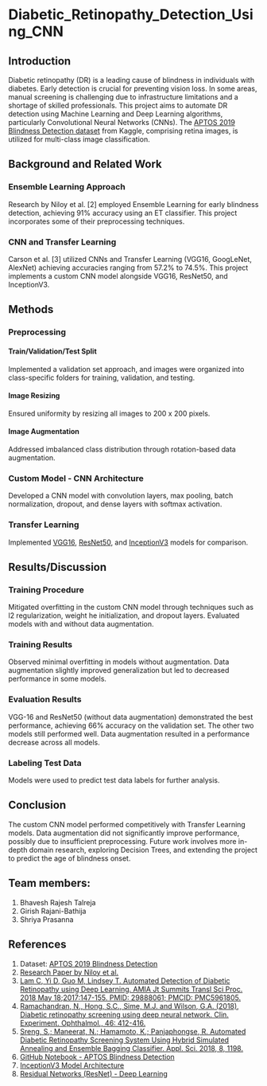 # Diabetic_Retinopathy_Detection_Using_CNN

## Introduction

Diabetic retinopathy (DR) is a leading cause of blindness in individuals with diabetes. Early detection is crucial for preventing vision loss. In some areas, manual screening is challenging due to infrastructure limitations and a shortage of skilled professionals. This project aims to automate DR detection using Machine Learning and Deep Learning algorithms, particularly Convolutional Neural Networks (CNNs). The [APTOS 2019 Blindness Detection dataset](https://www.kaggle.com/competitions/aptos2019-blindness-detection/data) from Kaggle, comprising retina images, is utilized for multi-class image classification.

## Background and Related Work

### Ensemble Learning Approach
Research by Niloy et al. [2] employed Ensemble Learning for early blindness detection, achieving 91% accuracy using an ET classifier. This project incorporates some of their preprocessing techniques.

### CNN and Transfer Learning
Carson et al. [3] utilized CNNs and Transfer Learning (VGG16, GoogLeNet, AlexNet) achieving accuracies ranging from 57.2% to 74.5%. This project implements a custom CNN model alongside VGG16, ResNet50, and InceptionV3.

## Methods

### Preprocessing

#### Train/Validation/Test Split
Implemented a validation set approach, and images were organized into class-specific folders for training, validation, and testing.

#### Image Resizing
Ensured uniformity by resizing all images to 200 x 200 pixels.

#### Image Augmentation
Addressed imbalanced class distribution through rotation-based data augmentation.

### Custom Model - CNN Architecture

Developed a CNN model with convolution layers, max pooling, batch normalization, dropout, and dense layers with softmax activation.

### Transfer Learning

Implemented [VGG16](https://www.upgrad.com/blog/basic-cnn-architecture/), [ResNet50](https://www.geeksforgeeks.org/residual-networks-resnet-deep-learning/#), and [InceptionV3](https://iq.opengenus.org/inception-v3-model-architecture/) models for comparison.

## Results/Discussion

### Training Procedure

Mitigated overfitting in the custom CNN model through techniques such as l2 regularization, weight he initialization, and dropout layers. Evaluated models with and without data augmentation.

### Training Results

Observed minimal overfitting in models without augmentation. Data augmentation slightly improved generalization but led to decreased performance in some models.

### Evaluation Results

VGG-16 and ResNet50 (without data augmentation) demonstrated the best performance, achieving 66% accuracy on the validation set. The other two models still performed well. Data augmentation resulted in a performance decrease across all models.

### Labeling Test Data

Models were used to predict test data labels for further analysis.

## Conclusion

The custom CNN model performed competitively with Transfer Learning models. Data augmentation did not significantly improve performance, possibly due to insufficient preprocessing. Future work involves more in-depth domain research, exploring Decision Trees, and extending the project to predict the age of blindness onset.

## Team members:

1. Bhavesh Rajesh Talreja
2. Girish Rajani-Bathija
3. Shriya Prasanna

## References

1. Dataset: [APTOS 2019 Blindness Detection](https://www.kaggle.com/competitions/aptos2019-blindness-detection/data)
2. [Research Paper by Niloy et al.](https://arxiv.org/ftp/arxiv/papers/2006/2006.07475.pdf)
3. [Lam C, Yi D, Guo M, Lindsey T. Automated Detection of Diabetic Retinopathy using Deep Learning. AMIA Jt Summits Transl Sci Proc. 2018 May 18;2017:147-155. PMID: 29888061; PMCID: PMC5961805.](https://pubmed.ncbi.nlm.nih.gov/29888061/)
4. [Ramachandran, N., Hong, S.C., Sime, M.J. and Wilson, G.A. (2018), Diabetic retinopathy screening using deep neural network. Clin. Experiment. Ophthalmol., 46: 412-416.](https://doi.org/10.1111/ceo.13056)
5. [Sreng, S.; Maneerat, N.; Hamamoto, K.; Panjaphongse, R. Automated Diabetic Retinopathy Screening System Using Hybrid Simulated Annealing and Ensemble Bagging Classifier. Appl. Sci. 2018, 8, 1198.](https://doi.org/10.3390/app8071198)
6. [GitHub Notebook - APTOS Blindness Detection](https://github.com/adityasurana/APTOS-Blindness-Detection-Kaggle/blob/master/APTOS_Blind_Detection.ipynb)
7. [InceptionV3 Model Architecture](https://iq.opengenus.org/inception-v3-model-architecture/)
8. [Residual Networks (ResNet) - Deep Learning](https://www.geeksforgeeks.org/residual-network)
